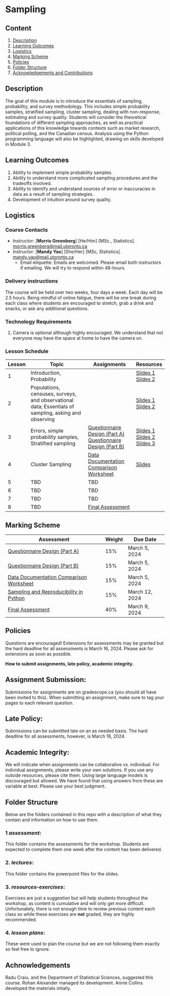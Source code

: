 # Sampling

## Content

1. [Description](https://github.com/UofT-DSI/sampling#description)
2. [Learning Outcomes](https://github.com/UofT-DSI/sampling#learning-outcomes)
3. [Logistics](https://github.com/UofT-DSI/sampling#logistics)
4. [Marking Scheme](https://github.com/UofT-DSI/sampling#marking-scheme)
5. [Policies](https://github.com/UofT-DSI/sampling#policies)
6. [Folder Structure](https://github.com/UofT-DSI/sampling#folder-structure)
7. [Acknowledgements and Contributions](https://github.com/UofT-DSI/sampling#acknowledgements-and-contributions)

## Description

The goal of this module is to introduce the essentials of sampling, probability, and survey methodology. This includes simple probability samples, stratified sampling, cluster sampling, dealing with non-response, estimating and survey quality. Students will consider the theoretical foundations of different sampling approaches, as well as practical applications of this knowledge towards contexts such as market research, political polling, and the Canadian census. Analysis using the Python programming language will also be highlighted, drawing on skills developed in Module 3.

## Learning Outcomes
1. Ability to implement simple probability samples.
2. Ability to understand more complicated sampling procedures and the tradeoffs involved.
3. Ability to identify and understand sources of error or inaccuracies in data as a result of sampling strategies.
4. Development of intuition around survey quality.

## Logistics

### Course Contacts
* Instructor: [**Morris Greenberg**] [He/Him] [MSc., Statistics]. [morris.greenberg@mail.utoronto.ca](morris.greenberg@mail.utoronto.ca)
* Instructor: [**Mandy Yao**] [She/Her] [MSc, Statistics]. [mandy.yao@mail.utoronto.ca](mandy.yao@mail.utoronto.ca)
  * Email etiquette: Emails are welcomed. Please email both instructors if emailing. We will try to respond within 48-hours.
  


### Delivery instructions
The course will be held over two weeks, four days a week. Each day will be 2.5 hours. Being mindful of online fatigue, there will be one break during each class where students are encouraged to stretch, grab a drink and snacks, or ask any additional questions.

### Technology Requirements
1. Camera is optional although highly encouraged. We understand that not everyone may have the space at home to have the camera on.


### Lesson Schedule
| Lesson | Topic                                                                                        | Assignments      | Resources  |
|--------|----------------------------------------------------------------------------------------------|------------------|------------|
| 1      | Introduction, Probability                                                                    |                  | [Slides 1](https://github.com/UofT-DSI/sampling/blob/main/lectures/00-Introduction-slides.pptx) <br> [Slides 2](https://github.com/UofT-DSI/sampling/blob/main/lectures/01-Probability-slides.pptx) |
| 2      | Populations, censuses, surveys, and observational data; Essentials of sampling, asking and observing  |  | [Slides 1](https://github.com/UofT-DSI/sampling/blob/main/lectures/02-Populations%2C%20censuses%2C%20surveys%2C%20and%20observational%20data-slides.pptx) <br> [Slides 2](https://github.com/UofT-DSI/sampling/blob/main/lectures/03-Essentials%20of%20sampling%2C%20asking%2C%20and%20observing-slides.pptx)|
| 3      | Errors, simple probability samples, Stratified sampling                                      | [Questionnaire Design (Part A)](https://github.com/UofT-DSI/sampling/blob/main/assessment/ASSIGNMENT%20-%20Questionnaire%20Design%20(Part%20A).md) <br> [Questionnaire Design (Part B)](https://github.com/UofT-DSI/sampling/blob/main/assessment/ASSIGNMENT%20-%20Questionnaire%20Design%20(Part%20B).md) | [Slides 1](https://github.com/UofT-DSI/sampling/blob/main/lectures/04-Errors-slides.pptx) <br> [Slides 2](https://github.com/UofT-DSI/sampling/blob/main/lectures/05-Simple%20probability%20samples-slides.pptx) <br> [Slides 3](https://github.com/UofT-DSI/sampling/blob/main/lectures/06-Stratified%20sampling-slides.pptx) |
| 4      | Cluster Sampling | [Data Documentation Comparison Worksheet](https://github.com/UofT-DSI/sampling/blob/main/assessment/ASSIGNMENT%20-%20Data%20Documentation%20Comparison%20Worksheet.md) | [Slides](https://github.com/UofT-DSI/sampling/blob/main/lectures/07-Cluster%20sampling-slides.pptx) |
| 5      |   TBD                        | TBD |  |
| 6      |   TBD              | TBD | |
| 7      |    TBD                                          | TBD |  |
| 8      |    TBD                                           | [Final Assessment](https://github.com/UofT-DSI/sampling/blob/main/assessment/Final%20Assessment.md) | |


## Marking Scheme
| Assessment       | Weight |  Due Date |
|------------------|--------|----------|
| [Questionnaire Design (Part A)](https://github.com/UofT-DSI/sampling/blob/main/assessment/ASSIGNMENT%20-%20Questionnaire%20Design%20(Part%20A).md) |  15%  |   March 5, 2024      |
| [Questionnaire Design (Part B)](https://github.com/UofT-DSI/sampling/blob/main/assessment/ASSIGNMENT%20-%20Questionnaire%20Design%20(Part%20B).md) |  15% | March 5, 2024 | 
| [Data Documentation Comparison Worksheet](https://github.com/UofT-DSI/sampling/blob/main/assessment/ASSIGNMENT%20-%20Data%20Documentation%20Comparison%20Worksheet.md) |  15% |  March 5, 2024  |
| [Sampling and Reproducibility in Python](https://github.com/UofT-DSI/sampling/blob/main/assessment/ASSIGNMENT%20-%20Sampling%20and%20Reproducibility.md) |   15%  |  March 12, 2024        |
| [Final Assessment](https://github.com/UofT-DSI/sampling/blob/main/assessment/Final%20Assessment.md) |   40%  |  March 9, 2024   |

## Policies
Questions are encouraged! Extensions for assessments may be granted but the hard deadline for all assessments is March 16, 2024. Please ask for extensions as soon as possible. 

**How to submit assignments, late policy, academic integrity.**
## Assignment Submission:
Submissions for assignments are on gradescope.ca (you should all have been invited to this). When submitting an assignment, make sure to tag your pages to each relevant question.

## Late Policy:
Submissions can be submitted late on an as needed basis. The hard deadline for all assessments, however, is March 16, 2024.

## Academic Integrity:
We will indicate when assignments can be collaborative vs. individual. For individual assignments, please write your own solutions. If you use any outside resources, please cite them. Using large language models is discouraged but allowed. We have found that using answers from these are variable at best. Please use your best judgment.

## Folder Structure
Below are the folders contained in this repo with a description of what they contain and information on how to use them.

### 1 *assessment*:
This folder contains the assessments for the workshop. Students are expected to complete them one week after the content has been delivered.

### 2. *lectures*:
This folder contains the powerpoint files for the slides. 

### 3. *resources-exercises*:
Exercises are just a suggestion but will help students throughout the workshop, as content is cumulative and will only get more difficult. Unfortunately, there is not enough time to review previous content each class so while these exercises are **not** graded, they are highly recommended.

### 4. *lesson plans*:
These were used to plan the course but we are not following them exactly so feel free to ignore.

## Achnowledgements

Radu Craiu, and the Department of Statistical Sciences, suggested this course. Rohan Alexander managed its development. Annie Collins developed the materials intially.



